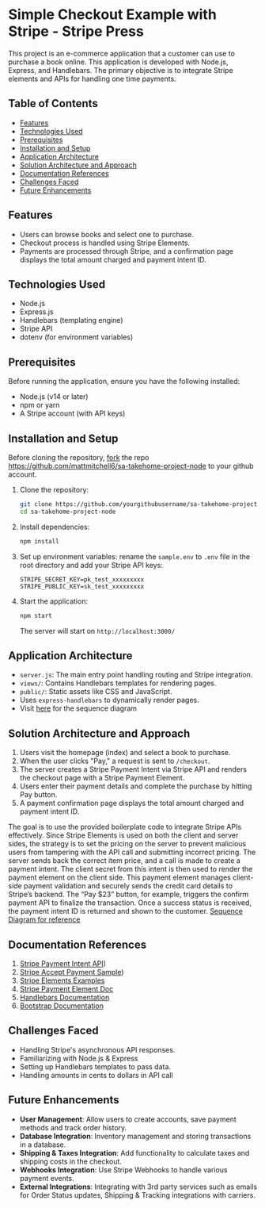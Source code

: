 # Simple Checkout Example with Stripe - Stripe Press
This project is an e-commerce application that a customer can use to purchase a book online. This application is developed with Node.js, Express, and Handlebars. The primary objective is to integrate Stripe elements and APIs for handling one time payments.

## Table of Contents
- [Features](#features)
- [Technologies Used](#technologies-used)
- [Prerequisites](#prerequisites)
- [Installation and Setup](#installation-and-setup)
- [Application Architecture](#application-architecture)
- [Solution Architecture and Approach](#solution-architecture-and-approach)
- [Documentation References](#documentation-references)
- [Challenges Faced](#challenges-faced)
- [Future Enhancements](#future-enhancements)

## Features

- Users can browse books and select one to purchase.
- Checkout process is handled using Stripe Elements.
- Payments are processed through Stripe, and a confirmation page displays the total amount charged and payment intent ID.

## Technologies Used

- Node.js
- Express.js
- Handlebars (templating engine)
- Stripe API
- dotenv (for environment variables)

## Prerequisites

Before running the application, ensure you have the following installed:

- Node.js (v14 or later)
- npm or yarn
- A Stripe account (with API keys)

## Installation and Setup

Before cloning the repository, [fork](https://docs.github.com/en/pull-requests/collaborating-with-pull-requests/working-with-forks/fork-a-repo?tool=webui) the repo https://github.com/mattmitchell6/sa-takehome-project-node to your github account.

1. Clone the repository:
   ```sh
   git clone https://github.com/yourgithubusername/sa-takehome-project-node.git
   cd sa-takehome-project-node
   ```
2. Install dependencies:
   ```sh
   npm install
   ```
3. Set up environment variables: rename the `sample.env` to `.env` file in the root directory and add your Stripe API keys:
   ```env
   STRIPE_SECRET_KEY=pk_test_xxxxxxxxx
   STRIPE_PUBLIC_KEY=sk_test_xxxxxxxxx
   ```
4. Start the application:
   ```sh
   npm start
   ```
   The server will start on `http://localhost:3000/`

## Application Architecture

- `server.js`: The main entry point handling routing and Stripe integration.
- `views/`: Contains Handlebars templates for rendering pages.
- `public/`: Static assets like CSS and JavaScript.
- Uses `express-handlebars` to dynamically render pages.
- Visit [here](https://lucid.app/lucidchart/b5c53e81-6c3c-4c46-8647-9fa2af261010/edit?viewport_loc=-1096%2C-559%2C2097%2C1138%2C0_0&invitationId=inv_af01c1da-832c-4d23-ab9a-459bfb841886) for the sequence diagram

## Solution Architecture and Approach

1. Users visit the homepage (index) and select a book to purchase.
2. When the user clicks "Pay," a request is sent to `/checkout`.
3. The server creates a Stripe Payment Intent via Stripe API and renders the checkout page with a Stripe Payment Element.
4. Users enter their payment details and complete the purchase by hitting Pay button. 
5. A payment confirmation page displays the total amount charged and payment intent ID.

The goal is to use the provided boilerplate code to integrate Stripe APIs effectively. Since Stripe Elements is used on both the client and server sides, the strategy is to set the pricing on the server to prevent malicious users from tampering with the API call and submitting incorrect pricing. The server sends back the correct item price, and a call is made to create a payment intent. The client secret from this intent is then used to render the payment element on the client side. This payment element manages client-side payment validation and securely sends the credit card details to Stripe’s backend. The “Pay $23” button, for example, triggers the confirm payment API to finalize the transaction. Once a success status is received, the payment intent ID is returned and shown to the customer.
[Sequence Diagram for reference](https://lucid.app/lucidchart/b5c53e81-6c3c-4c46-8647-9fa2af261010/edit?viewport_loc=-1096%2C-559%2C2097%2C1138%2C0_0&invitationId=inv_af01c1da-832c-4d23-ab9a-459bfb841886)


## Documentation References

1. [Stripe Payment Intent API](https://docs.stripe.com/api/payment_intents))
2. [Stripe Accept Payment Sample](https://github.com/stripe-samples/accept-a-payment))
3. [Stripe Elements Examples](https://github.com/stripe/elements-examples)
4. [Stripe Payment Element Doc](https://docs.stripe.com/payments/payment-element)
5. [Handlebars Documentation](https://handlebarsjs.com/)
6. [Bootstrap Documentation](https://getbootstrap.com/docs)


## Challenges Faced

- Handling Stripe's asynchronous API responses.
- Familiarizing with Node.js & Express
- Setting up Handlebars templates to pass data.
- Handling amounts in cents to dollars in API call

## Future Enhancements

- **User Management**: Allow users to create accounts, save payment methods and track order history.
- **Database Integration**: Inventory management and storing transactions in a database.
- **Shipping & Taxes Integration**: Add functionality to calculate taxes and shipping costs in the checkout.
- **Webhooks Integration**: Use Stripe Webhooks to handle various payment events.
- **External Integrations**: Integrating with 3rd party services such as emails for Order Status updates, Shipping & Tracking integrations with carriers.
